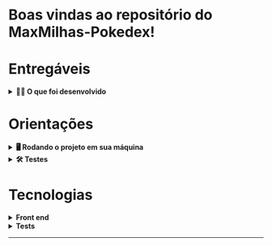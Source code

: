 # Boas vindas ao repositório do MaxMilhas-Pokedex!

# Entregáveis

<details>
  <summary><strong>👨‍💻 O que foi desenvolvido</strong></summary><br />
   
  Nesse projeto foi desenvolvido uma Pokédex (ferramenta para buscar exibir informações de pokémons).
  Essa pokédex consumi dados da api <a url='https://pokeapi.co/' target='_blank'>Poke Api</a>.
</details>

# Orientações

<details>
  <summary><strong>🖥️ Rodando o projeto em sua máquina</strong></summary><br />
  <h5 style='color: red' >⚠️ Atenção! É necessário ter git e node devidamente instalados em sua máquina.</h5>
  1. Clone o repositório

  - `git clone git@github.com:VGabriel-7/MaxMilhas-Pokedex.git`.
  - Entre na pasta do repositório que você acabou de clonar:
    - `cd MaxMilhas-Pokedex`

  2. Instale as dependências [**Caso existam**]

  - `npm install`

  3. Rode o projeto localmente
  
  - `npm run dev` <br />
  > 👉 Para abrir no browser basta segurar a tecla Ctrl em seu teclado e clicar sobre o link que aparece em seu terminal.
  > Ou depois de rodar o comando acima click neste link http://localhost:5173/

</details>

<details>
  <summary><strong>🛠 Testes</strong></summary><br />

  Para executar os testes localmente, digite no terminal o comando `npm test`.
  
  Caso apareça opções de escolha para rodar os testes (Watch use) pressiona a tecla `A` em seu teclado.
</details>

# Tecnologias

<details>
  <summary><strong>Front end</strong></summary><br />
  
  1. <h4>Vite</h4>
  
  - O vite é um ferramenta que tem o objetivo de tornar a criação do ambiente de desenvolvimento mais simples e rápida.
  Ele fornece uma experiência de desenvolvimento mais exuta e com recursos avançados. A configuração do vite é super simplificada,
  mas também há possibilidade de personalização.
  
  2. <h4>JavaScript</h4>
  
  - A linguagem Javascript é utiliza para adicionar dinâmismo em páginas web, podendo interagir com elementos que estão em tela
  para realizar funções específicas e aumentar a qualidade de experiência do usuário.
  
  3. <h4>CSS</h4>
  
  - O css é um linguagem baseada em regras para estilação da página. É uma maneira de dar estilo ao código criado por
  linguagens como HTML, por exemplo.
  
  4. <h4>React</h4>
  
  - O React é uma biblioteca criada para construir telas de forma declarativa. Ele faz uma "mistura" de javascript com html e aumenta
  o desempenho do página se comparado com o uso do DOM (Document Object Model ou Modelo de Documento
  do Objeto que é a modelagem de todo html).
  
  5. <h4>Reac-Router-Dom</h4>
  
  - O RRD é um biblioteca para auxiliar no roteamento das páginas da aplicação. Utilizando alguns components como BrowserRouter que é a função raiz
  a lib onde todas as rotas da aplicação devem estar declaradas dentro do seu escopo, Route que é um dos mais importante dentro dessa lib tornando possível
  a renderização dos components ou páginas e o Routes que é utilizado a partir do momento que adicionamos várias rotas na aplicação. Existe outro mas apenas
  esses foram usados na aplicação.
</details>

<details>
  <summary><strong>Tests</strong></summary><br />
  
  1. <h4>React Testing Library</h4>
  
  - O RTL é uma conjunto de utlitários que permitem testar componentes React sem depender dos detalhes de implementação que facilita muito a refatoração
  e também a orientação para as melhores práticas.
  
  2. <h4>Jest</h4>
  
  - O Jest é um framework utilizado para realizar testes unitários ele provê a realização de testes paralelos e com resultados confiáveis.
  gera cobertura de código adicionando coverage (medida de integralidade relacionada a um requisito ou aos critérios
  de design e implementação do código).
  
 
</details>


---
